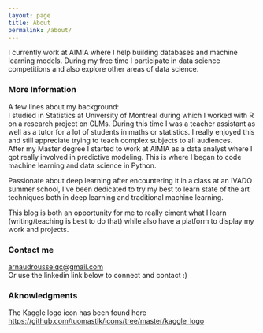 ```yaml
---
layout: page
title: About
permalink: /about/
---
```


I currently work at AIMIA where I help building databases and machine learning models. During my free time I participate in data science competitions and also explore other areas of data science.

### More Information

A few lines about my background:  
I studied in Statistics at University of Montreal during which I worked with R on a research project on GLMs. During this time I was a teacher assistant as well as a tutor for a lot of students in maths or statistics. I really enjoyed this and still appreciate trying to teach complex subjects to all audiences.  
After my Master degree I started to work at AIMIA as a data analyst where I got really involved in predictive modeling. This is where I began to code machine learning and data science in Python.

Passionate about deep learning after encountering it in a class at an IVADO summer school, I've been dedicated to try my best to learn state of the art techniques both in deep learning and traditional machine learning.

This blog is both an opportunity for me to really ciment what I learn (writing/teaching is best to do that) while also have a platform to display my work and projects.

### Contact me

[arnaudrousselqc@gmail.com](mailto:arnaudrousselqc@gmail.com)  
Or use the linkedin link below to connect and contact :)

### Aknowledgments
The Kaggle logo icon has been found here https://github.com/tuomastik/icons/tree/master/kaggle_logo